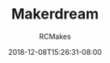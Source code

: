 ---
title: "Makerdream"
date: 2018-12-08T15:26:31-08:00
draft: true

author: "RCMakes"

client: "RCMakes"

videoName: "Makerspace of My Dreams"

videoDescription: "Tired of expensive makerspaces with little to no equipment? Want somewhere better? Well look no more! There is RCMakes!"

embedLink: "https://www.youtube.com/embed/JUu_ZXGodyE"
---